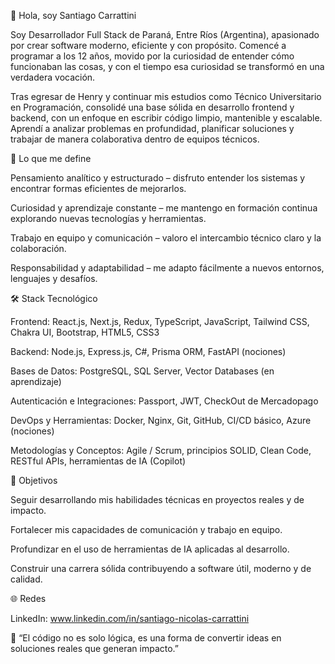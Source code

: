 👋 Hola, soy Santiago Carrattini

Soy Desarrollador Full Stack de Paraná, Entre Ríos (Argentina), apasionado por crear software moderno, eficiente y con propósito. Comencé a programar a los 12 años, movido por la curiosidad de entender cómo funcionaban las cosas, y con el tiempo esa curiosidad se transformó en una verdadera vocación.

Tras egresar de Henry y continuar mis estudios como Técnico Universitario en Programación, consolidé una base sólida en desarrollo frontend y backend, con un enfoque en escribir código limpio, mantenible y escalable. Aprendí a analizar problemas en profundidad, planificar soluciones y trabajar de manera colaborativa dentro de equipos técnicos.

🧠 Lo que me define

Pensamiento analítico y estructurado – disfruto entender los sistemas y encontrar formas eficientes de mejorarlos.

Curiosidad y aprendizaje constante – me mantengo en formación continua explorando nuevas tecnologías y herramientas.

Trabajo en equipo y comunicación – valoro el intercambio técnico claro y la colaboración.

Responsabilidad y adaptabilidad – me adapto fácilmente a nuevos entornos, lenguajes y desafíos.

🛠️ Stack Tecnológico

Frontend:
React.js, Next.js, Redux, TypeScript, JavaScript, Tailwind CSS, Chakra UI, Bootstrap, HTML5, CSS3

Backend:
Node.js, Express.js, C#, Prisma ORM, FastAPI (nociones)

Bases de Datos:
PostgreSQL, SQL Server, Vector Databases (en aprendizaje)

Autenticación e Integraciones:
Passport, JWT, CheckOut de Mercadopago

DevOps y Herramientas:
Docker, Nginx, Git, GitHub, CI/CD básico, Azure (nociones)

Metodologías y Conceptos:
Agile / Scrum, principios SOLID, Clean Code, RESTful APIs, herramientas de IA (Copilot)

🎯 Objetivos

Seguir desarrollando mis habilidades técnicas en proyectos reales y de impacto.

Fortalecer mis capacidades de comunicación y trabajo en equipo.

Profundizar en el uso de herramientas de IA aplicadas al desarrollo.

Construir una carrera sólida contribuyendo a software útil, moderno y de calidad.

🌐 Redes

LinkedIn: www.linkedin.com/in/santiago-nicolas-carrattini

💬 “El código no es solo lógica, es una forma de convertir ideas en soluciones reales que generan impacto.”

<!--
**carra97/carra97** is a ✨ _special_ ✨ repository because its `README.md` (this file) appears on your GitHub profile.

Here are some ideas to get you started:

- 🔭 I’m currently working on ...
- 🌱 I’m currently learning ...
- 👯 I’m looking to collaborate on ...
- 🤔 I’m looking for help with ...
- 💬 Ask me about ...
- 📫 How to reach me: ...
- 😄 Pronouns: ...
- ⚡ Fun fact: ...
-->
